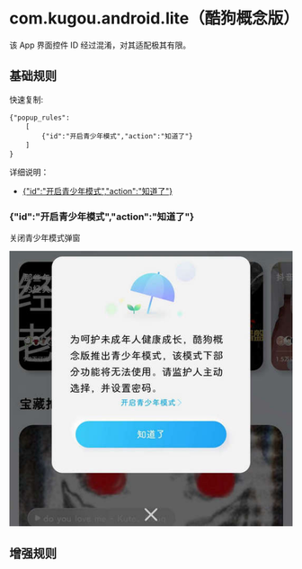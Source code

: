 # com.kugou.android.lite（酷狗概念版）

该 App 界面控件 ID 经过混淆，对其适配极其有限。

## 基础规则

快速复制:
```
{"popup_rules":
    [
        {"id":"开启青少年模式","action":"知道了"}
    ]
}
```
详细说明：
- [{"id":"开启青少年模式","action":"知道了"}](#id开启青少年模式action知道了)

### {"id":"开启青少年模式","action":"知道了"}
关闭青少年模式弹窗

![](./assets/青少年模式弹窗.jpg)

## 增强规则

